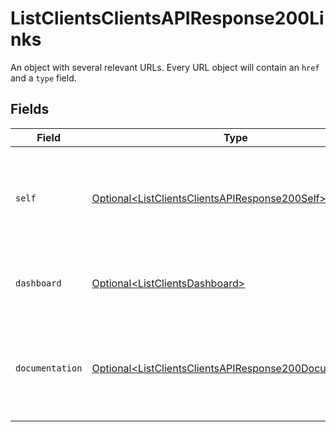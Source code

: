 # ListClientsClientsAPIResponse200Links

An object with several relevant URLs. Every URL object will contain an `href` and a `type` field.


## Fields

| Field                                                                                                                                | Type                                                                                                                                 | Required                                                                                                                             | Description                                                                                                                          |
| ------------------------------------------------------------------------------------------------------------------------------------ | ------------------------------------------------------------------------------------------------------------------------------------ | ------------------------------------------------------------------------------------------------------------------------------------ | ------------------------------------------------------------------------------------------------------------------------------------ |
| `self`                                                                                                                               | [Optional\<ListClientsClientsAPIResponse200Self>](../../models/operations/ListClientsClientsAPIResponse200Self.md)                   | :heavy_minus_sign:                                                                                                                   | In v2 endpoints, URLs are commonly represented as objects with an `href` and `type` field.                                           |
| `dashboard`                                                                                                                          | [Optional\<ListClientsDashboard>](../../models/operations/ListClientsDashboard.md)                                                   | :heavy_minus_sign:                                                                                                                   | Direct link to the organization's Mollie dashboard.                                                                                  |
| `documentation`                                                                                                                      | [Optional\<ListClientsClientsAPIResponse200Documentation>](../../models/operations/ListClientsClientsAPIResponse200Documentation.md) | :heavy_minus_sign:                                                                                                                   | In v2 endpoints, URLs are commonly represented as objects with an `href` and `type` field.                                           |